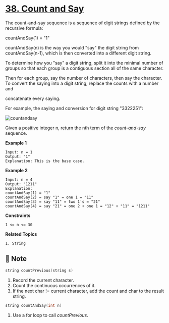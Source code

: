 # [38. Count and Say](https://leetcode.com/problems/count-and-say)

The count-and-say sequence is a sequence of digit strings defined by the recursive formula:

countAndSay(1) = "1"

countAndSay(n) is the way you would "say" the digit string from countAndSay(n-1), which is then converted into a different digit string.

To determine how you "say" a digit string, split it into the minimal number of groups so that each group is a contiguous section all of the same character.

Then for each group, say the number of characters, then say the character. To convert the saying into a digit string, replace the counts with a number and

concatenate every saying.

For example, the saying and conversion for digit string "3322251":

![countandsay](https://user-images.githubusercontent.com/86006022/143616766-7db5408b-2b0d-4f9a-ba28-da376520e211.jpeg)

Given a positive integer n, return the nth term of the *count-and-say* sequence.

**Example 1**

```text
Input: n = 1
Output: "1"
Explanation: This is the base case.
```

**Example 2**

```text
Input: n = 4
Output: "1211"
Explanation:
countAndSay(1) = "1"
countAndSay(2) = say "1" = one 1 = "11"
countAndSay(3) = say "11" = two 1's = "21"
countAndSay(4) = say "21" = one 2 + one 1 = "12" + "11" = "1211"
```

**Constraints**

```text
1 <= n <= 30
```

**Related Topics**

```text
1. String
```

## :memo: Note

```cpp
string countPrevious(string s)
```

1. Record the current character.
2. Count the continuous occurrences of it.
3. If the next char != current character, add the count and char to the result string.

```cpp
string countAndSay(int n)
```

1. Use a for loop to call *countPrevious*.
